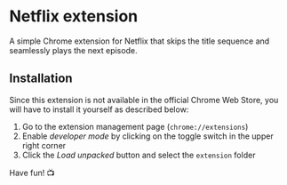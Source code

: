 # Netflix extension

A simple Chrome extension for Netflix that skips the title sequence and seamlessly plays the next episode.

## Installation

Since this extension is not available in the official Chrome Web Store, you will have to install it yourself as described below:

1. Go to the extension management page (`chrome://extensions`)
2. Enable _developer mode_ by clicking on the toggle switch in the upper right corner
3. Click the _Load unpacked_ button and select the `extension` folder

Have fun! :tv:

